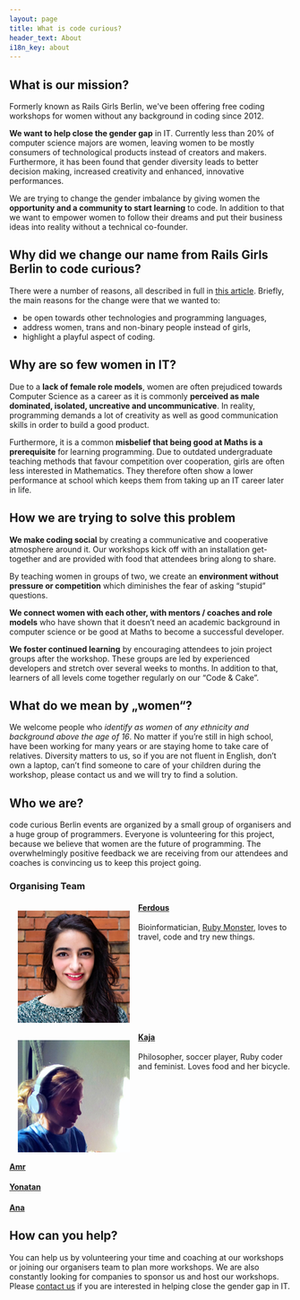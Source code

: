 ```yaml
---
layout: page
title: What is code curious?
header_text: About
i18n_key: about
---
```


## What is our mission?

Formerly known as Rails Girls Berlin, we've been offering free coding workshops for women without any background in coding since 2012.

**We want to help close the gender gap** in IT. Currently less than 20% of computer science majors are women, leaving women to be mostly consumers of technological products instead of creators and makers. Furthermore, it has been found that gender diversity leads to better decision making, increased creativity and enhanced, innovative performances.

We are trying to change the gender imbalance by giving women the **opportunity and a community to start learning** to code. In addition to that we want to empower women to follow their dreams and put their business ideas into reality without a technical co-founder.

## Why did we change our name from Rails Girls Berlin to code curious?

There were a number of reasons, all described in full in [this article](/en/blog/2017/10/25/rails-girls-berlin-is-growing-up/). Briefly, the main reasons for the change were that we wanted to:
- be open towards other technologies and programming languages,
- address women, trans and non-binary people instead of girls,
- highlight a playful aspect of coding.

## Why are so few women in IT?

Due to a **lack of female role models**, women are often prejudiced towards Computer Science as a career as it is commonly **perceived as male dominated, isolated, uncreative and uncommunicative**. In reality, programming demands a lot of creativity as well as good communication skills in order to build a good product.

Furthermore, it is a common **misbelief that being good at Maths is a prerequisite** for learning programming. Due to outdated undergraduate teaching methods that favour competition over cooperation, girls are often less interested in Mathematics. They therefore often show a lower performance at school which keeps them from taking up an IT career later in life.


## How we are trying to solve this problem

**We make coding social** by creating a communicative and cooperative atmosphere around it. Our workshops kick off with an installation get-together and are provided with food that attendees bring along to share.

By teaching women in groups of two, we create an **environment without pressure or competition** which diminishes the fear of asking “stupid” questions.

**We connect women with each other, with mentors / coaches and role models** who have shown that it doesn’t need an academic background in computer science or be good at Maths to become a successful developer.

**We foster continued learning** by encouraging attendees to join project groups after the workshop. These groups are led by experienced developers and stretch over several weeks to months. In addition to that, learners of all levels come together regularly on our “Code & Cake”.


## What do we mean by „women“?

We welcome people who *identify as women* of *any ethnicity and background above the age of 16*. No matter if you’re still in high school, have been working for many years or are staying home to take care of relatives. Diversity matters to us, so if you are not fluent in English, don’t own a laptop, can’t find someone to care of your children during the workshop, please contact us and we will try to find a solution.

## Who we are?

code curious Berlin events are organized by a small group of organisers and a huge group of programmers. Everyone is volunteering for this project, because we believe that women are the future of programming. The overwhelmingly positive feedback we are receiving from our attendees and coaches is convincing us to keep this project going.

### Organising Team
<div>
  <p style="padding: 0 15px; float: left;" ><img src="/assets/images/ferdous.jpg" alt="Photo of Ferdous outside, she is smiling and wearing red lipstick" width="200"></p>
  <p> <a href="https://twitter.com/ferbsx"><h4>Ferdous</h4></a></p>
  <p> Bioinformatician, <a href="http://rubymonstas.org">Ruby Monster</a>, loves to travel, code and try new things.
  </p>
</div>

<!-- <br> -->

<div style="clear: left;">
    <p style="padding: 0 15px; float: left;"><img src="/assets/images/kaja.jpg" alt="Photo of Kaja, a 3/4th angle, wearing headphones with a blue top" width="200"></p>
    <p> <a href="https://twitter.com/alizenero"><h4>Kaja</h4></a></p>
    <p> Philosopher, soccer player, Ruby coder and feminist. Loves food and her bicycle. </p>
</div>

<div style="clear: left;">
    <!-- <p style="padding: 0 15px; float: left;"><img src="/assets/images/amr.jpg" alt="Amr" width="200"></p> -->
    <p> <a href="https://twitter.com/amrAbdelwahab"><h4>Amr</h4></a></p>
    <!-- <p> Amr's description goes here. </p> -->
</div>

<div style="clear: left;">
    <!-- <p style="padding: 0 15px; float: left;"><img src="/assets/images/yonatan.jpg" alt="Yonatan" width="200"></p> -->
    <p> <a href="https://twitter.com/shushugah"><h4>Yonatan</h4></a></p>
    <!-- <p> Yonatan's description goes here. </p> -->
</div>

<div style="clear: left;">
    <!-- <p style="padding: 0 15px; float: left;"><img src="/assets/images/ana.jpg" alt="Ana" width="200"></p> -->
    <p> <a href="https://twitter.com/anaschwendler"><h4>Ana</h4></a></p>
    <!-- <p> Ana's description goes here. </p> -->
</div>

## How can you help?
You can help us by volunteering your time and coaching at our workshops or joining our organisers team to plan more workshops. We are also constantly looking for companies to sponsor us and host our workshops. Please [contact us](mailto:contact@codecurious.org) if you are interested in helping close the gender gap in IT.
